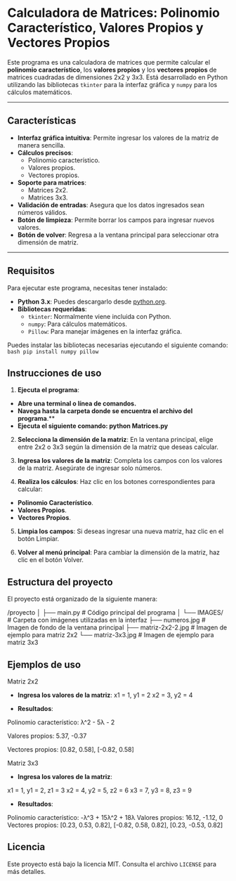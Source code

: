# Calculadora de Matrices: Polinomio Característico, Valores Propios y Vectores Propios

Este programa es una calculadora de matrices que permite calcular el **polinomio característico**, los **valores propios** y los **vectores propios** de matrices cuadradas de dimensiones 2x2 y 3x3. Está desarrollado en Python utilizando las bibliotecas `tkinter` para la interfaz gráfica y `numpy` para los cálculos matemáticos.

---

## Características

- **Interfaz gráfica intuitiva**: Permite ingresar los valores de la matriz de manera sencilla.
- **Cálculos precisos**:
  - Polinomio característico.
  - Valores propios.
  - Vectores propios.
- **Soporte para matrices**:
  - Matrices 2x2.
  - Matrices 3x3.
- **Validación de entradas**: Asegura que los datos ingresados sean números válidos.
- **Botón de limpieza**: Permite borrar los campos para ingresar nuevos valores.
- **Botón de volver**: Regresa a la ventana principal para seleccionar otra dimensión de matriz.

---

## Requisitos

Para ejecutar este programa, necesitas tener instalado:

- **Python 3.x**: Puedes descargarlo desde [python.org](https://www.python.org/).
- **Bibliotecas requeridas**:
  - `tkinter`: Normalmente viene incluida con Python.
  - `numpy`: Para cálculos matemáticos.
  - `Pillow`: Para manejar imágenes en la interfaz gráfica.

Puedes instalar las bibliotecas necesarias ejecutando el siguiente comando:
`bash pip install numpy pillow`

## Instrucciones de uso
1. **Ejecuta el programa**:
- **Abre una terminal o línea de comandos.**
- **Navega hasta la carpeta donde se encuentra el archivo del programa**.**
- **Ejecuta el siguiente comando: python Matrices.py**

2. **Selecciona la dimensión de la matriz**:
En la ventana principal, elige entre 2x2 o 3x3 según la dimensión de la matriz que deseas calcular.

3. **Ingresa los valores de la matriz**:
Completa los campos con los valores de la matriz.
Asegúrate de ingresar solo números.

4. **Realiza los cálculos**:
Haz clic en los botones correspondientes para calcular:
- **Polinomio Característico**.
- **Valores Propios**.
- **Vectores Propios**.
5. **Limpia los campos**:
Si deseas ingresar una nueva matriz, haz clic en el botón Limpiar.

6. **Volver al menú principal**:
Para cambiar la dimensión de la matriz, haz clic en el botón Volver.

## Estructura del proyecto
El proyecto está organizado de la siguiente manera:

/proyecto
│
├── main.py                  # Código principal del programa
│
└── IMAGES/                  # Carpeta con imágenes utilizadas en la interfaz
    ├── numeros.jpg          # Imagen de fondo de la ventana principal
    ├── matriz-2x2-2.jpg     # Imagen de ejemplo para matriz 2x2
    └── matriz-3x3.jpg       # Imagen de ejemplo para matriz 3x3

## Ejemplos de uso
Matriz 2x2
- **Ingresa los valores de la matriz**:
x1 = 1, y1 = 2
x2 = 3, y2 = 4

- **Resultados**:

Polinomio característico: λ^2 - 5λ - 2

Valores propios: 5.37, -0.37

Vectores propios: [0.82, 0.58], [-0.82, 0.58]

Matriz 3x3
- **Ingresa los valores de la matriz**:

x1 = 1, y1 = 2, z1 = 3
x2 = 4, y2 = 5, z2 = 6
x3 = 7, y3 = 8, z3 = 9

- **Resultados**:

Polinomio característico: -λ^3 + 15λ^2 + 18λ
Valores propios: 16.12, -1.12, 0
Vectores propios: [0.23, 0.53, 0.82], [-0.82, 0.58, 0.82], [0.23, -0.53, 0.82]

## Licencia
Este proyecto está bajo la licencia MIT. Consulta el archivo `LICENSE` para más detalles.